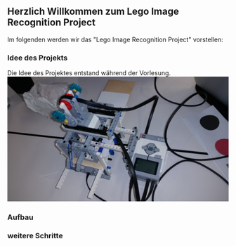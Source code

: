 ## Herzlich Willkommen zum Lego Image Recognition Project

Im folgenden werden wir das "Lego Image Recognition Project" vorstellen:


### Idee des Projekts
Die Idee des Projektes entstand während der Vorlesung.
![Ueberblick](pictures/IMG_20190211_131934.jpg)

### Aufbau

### weitere Schritte
